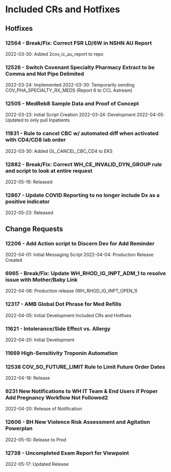 # Included CRs and Hotfixes
## Hotfixes
### 12564 - Break/Fix: Correct FSR LD/6W in NSHN AU Report
2022-03-30: Added 2cov_ic_au_report to repo

### 12526 - Switch Covenant Specialty Pharmacy Extract to be Comma and Not Pipe Delimited
2022-03-24: Implemented
2022-03-30: Temporarily sending COV_PHA_SPECIALTY_RX_MEDS (Report 6 to CCL Astream)

### 12505 - MedReb8 Sample Data and Proof of Concept
2022-03-23: Initial Script Creation
2022-03-24: Development
2022-04-05: Updated to only pull Inpatients

### 11831 - Rule to cancel CBC w/ automated diff when activated with CD4/CD8 lab order
2022-03-30: Added GL_CANCEL_CBC_CD4 to EKS

### 12882 - Break/Fix: Correct WH_CE_INVALID_DYN_GROUP rule and script to look at entire request
2022-05-16: Released

### 12867 - Update COVID Reporting to no longer include Dx as a positive indicator
2022-05-23: Released

## Change Requests
### 12206 - Add Action script to Discern Dev for Add Reminder
2022-04-01: Initial Messaging Script
2022-04-04: Production Release Created

### 6965 - Break/Fix: Update WH_RHOD_IG_INPT_ADM_1 to resolve issue with Mother/Baby Link
2022-04-06: Production release (WH_RHOD_IG_INPT_OPEN_1)
### 12317 - AMB Global Dot Phrase for Med Refills
2022-04-05: Initial Development
Included CRs and Hotfixes

### 11621 - Intolerance/Side Effect vs. Allergy
2022-04-20: Initial Development
### 11669 High-Sensitivity Troponin Automation

### 12538 COV_SO_FUTURE_LIMIT Rule to Limit Future Order Dates
2022-04-18: Release

### 9231 New Notifications to WH IT Team & End Users if Proper Add Pregnancy Workflow Not Followed2
2022-04-20: Release of Notification

### 12606 - BH New Violence Risk Assessment and Agitation Powerplan
2022-05-10: Release to Prod

### 12738 - Uncompleted Exam Report for Viewpoint
2022-05-17: Updated Release